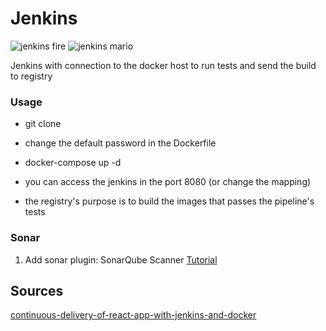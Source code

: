 # Jenkins

![jenkins fire](https://jenkins.io/images/logos/fire/256.png)
![jenkins mario](https://jenkins.io/images/logos/plumber/256.png)

Jenkins with connection to the docker host to run tests and send the build to registry

### Usage

- git clone

- change the default password in the Dockerfile

- docker-compose up -d

- you can access the jenkins in the port 8080 (or change the mapping)

- the registry's purpose is to build the images that passes the pipeline's tests

### Sonar

1. Add sonar plugin: SonarQube Scanner [Tutorial](https://www.youtube.com/watch?v=k-3krTRuAFA)

## Sources

[continuous-delivery-of-react-app-with-jenkins-and-docker](https://medium.com/hackernoon/continuous-delivery-of-react-app-with-jenkins-and-docker-8a1ae1511b86)
